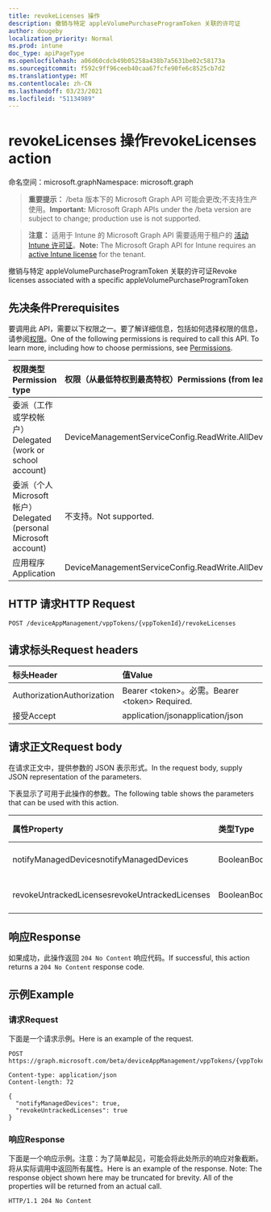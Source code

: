 ```yaml
---
title: revokeLicenses 操作
description: 撤销与特定 appleVolumePurchaseProgramToken 关联的许可证
author: dougeby
localization_priority: Normal
ms.prod: intune
doc_type: apiPageType
ms.openlocfilehash: a06d60cdcb49b05258a438b7a5631be02c58173a
ms.sourcegitcommit: f592c9ff96ceeb40caa67fcfe90fe6c8525cb7d2
ms.translationtype: MT
ms.contentlocale: zh-CN
ms.lasthandoff: 03/23/2021
ms.locfileid: "51134989"
---
```

# <a name="revokelicenses-action"></a><span data-ttu-id="6d2bc-103">revokeLicenses 操作</span><span class="sxs-lookup"><span data-stu-id="6d2bc-103">revokeLicenses action</span></span>

<span data-ttu-id="6d2bc-104">命名空间：microsoft.graph</span><span class="sxs-lookup"><span data-stu-id="6d2bc-104">Namespace: microsoft.graph</span></span>

> <span data-ttu-id="6d2bc-105">**重要提示：** /beta 版本下的 Microsoft Graph API 可能会更改;不支持生产使用。</span><span class="sxs-lookup"><span data-stu-id="6d2bc-105">**Important:** Microsoft Graph APIs under the /beta version are subject to change; production use is not supported.</span></span>

> <span data-ttu-id="6d2bc-106">**注意：** 适用于 Intune 的 Microsoft Graph API 需要适用于租户的 [活动 Intune 许可证](https://go.microsoft.com/fwlink/?linkid=839381)。</span><span class="sxs-lookup"><span data-stu-id="6d2bc-106">**Note:** The Microsoft Graph API for Intune requires an [active Intune license](https://go.microsoft.com/fwlink/?linkid=839381) for the tenant.</span></span>

<span data-ttu-id="6d2bc-107">撤销与特定 appleVolumePurchaseProgramToken 关联的许可证</span><span class="sxs-lookup"><span data-stu-id="6d2bc-107">Revoke licenses associated with a specific appleVolumePurchaseProgramToken</span></span>

## <a name="prerequisites"></a><span data-ttu-id="6d2bc-108">先决条件</span><span class="sxs-lookup"><span data-stu-id="6d2bc-108">Prerequisites</span></span>
<span data-ttu-id="6d2bc-p101">要调用此 API，需要以下权限之一。要了解详细信息，包括如何选择权限的信息，请参阅[权限](/graph/permissions-reference)。</span><span class="sxs-lookup"><span data-stu-id="6d2bc-p101">One of the following permissions is required to call this API. To learn more, including how to choose permissions, see [Permissions](/graph/permissions-reference).</span></span>

|<span data-ttu-id="6d2bc-111">权限类型</span><span class="sxs-lookup"><span data-stu-id="6d2bc-111">Permission type</span></span>|<span data-ttu-id="6d2bc-112">权限（从最低特权到最高特权）</span><span class="sxs-lookup"><span data-stu-id="6d2bc-112">Permissions (from least to most privileged)</span></span>|
|:---|:---|
|<span data-ttu-id="6d2bc-113">委派（工作或学校帐户）</span><span class="sxs-lookup"><span data-stu-id="6d2bc-113">Delegated (work or school account)</span></span>|<span data-ttu-id="6d2bc-114">DeviceManagementServiceConfig.ReadWrite.All</span><span class="sxs-lookup"><span data-stu-id="6d2bc-114">DeviceManagementServiceConfig.ReadWrite.All</span></span>|
|<span data-ttu-id="6d2bc-115">委派（个人 Microsoft 帐户）</span><span class="sxs-lookup"><span data-stu-id="6d2bc-115">Delegated (personal Microsoft account)</span></span>|<span data-ttu-id="6d2bc-116">不支持。</span><span class="sxs-lookup"><span data-stu-id="6d2bc-116">Not supported.</span></span>|
|<span data-ttu-id="6d2bc-117">应用程序</span><span class="sxs-lookup"><span data-stu-id="6d2bc-117">Application</span></span>|<span data-ttu-id="6d2bc-118">DeviceManagementServiceConfig.ReadWrite.All</span><span class="sxs-lookup"><span data-stu-id="6d2bc-118">DeviceManagementServiceConfig.ReadWrite.All</span></span>|

## <a name="http-request"></a><span data-ttu-id="6d2bc-119">HTTP 请求</span><span class="sxs-lookup"><span data-stu-id="6d2bc-119">HTTP Request</span></span>
<!-- {
  "blockType": "ignored"
}
-->
``` http
POST /deviceAppManagement/vppTokens/{vppTokenId}/revokeLicenses
```

## <a name="request-headers"></a><span data-ttu-id="6d2bc-120">请求标头</span><span class="sxs-lookup"><span data-stu-id="6d2bc-120">Request headers</span></span>
|<span data-ttu-id="6d2bc-121">标头</span><span class="sxs-lookup"><span data-stu-id="6d2bc-121">Header</span></span>|<span data-ttu-id="6d2bc-122">值</span><span class="sxs-lookup"><span data-stu-id="6d2bc-122">Value</span></span>|
|:---|:---|
|<span data-ttu-id="6d2bc-123">Authorization</span><span class="sxs-lookup"><span data-stu-id="6d2bc-123">Authorization</span></span>|<span data-ttu-id="6d2bc-124">Bearer &lt;token&gt;。必需。</span><span class="sxs-lookup"><span data-stu-id="6d2bc-124">Bearer &lt;token&gt; Required.</span></span>|
|<span data-ttu-id="6d2bc-125">接受</span><span class="sxs-lookup"><span data-stu-id="6d2bc-125">Accept</span></span>|<span data-ttu-id="6d2bc-126">application/json</span><span class="sxs-lookup"><span data-stu-id="6d2bc-126">application/json</span></span>|

## <a name="request-body"></a><span data-ttu-id="6d2bc-127">请求正文</span><span class="sxs-lookup"><span data-stu-id="6d2bc-127">Request body</span></span>
<span data-ttu-id="6d2bc-128">在请求正文中，提供参数的 JSON 表示形式。</span><span class="sxs-lookup"><span data-stu-id="6d2bc-128">In the request body, supply JSON representation of the parameters.</span></span>

<span data-ttu-id="6d2bc-129">下表显示了可用于此操作的参数。</span><span class="sxs-lookup"><span data-stu-id="6d2bc-129">The following table shows the parameters that can be used with this action.</span></span>

|<span data-ttu-id="6d2bc-130">属性</span><span class="sxs-lookup"><span data-stu-id="6d2bc-130">Property</span></span>|<span data-ttu-id="6d2bc-131">类型</span><span class="sxs-lookup"><span data-stu-id="6d2bc-131">Type</span></span>|<span data-ttu-id="6d2bc-132">说明</span><span class="sxs-lookup"><span data-stu-id="6d2bc-132">Description</span></span>|
|:---|:---|:---|
|<span data-ttu-id="6d2bc-133">notifyManagedDevices</span><span class="sxs-lookup"><span data-stu-id="6d2bc-133">notifyManagedDevices</span></span>|<span data-ttu-id="6d2bc-134">Boolean</span><span class="sxs-lookup"><span data-stu-id="6d2bc-134">Boolean</span></span>|<span data-ttu-id="6d2bc-135">尚未记录</span><span class="sxs-lookup"><span data-stu-id="6d2bc-135">Not yet documented</span></span>|
|<span data-ttu-id="6d2bc-136">revokeUntrackedLicenses</span><span class="sxs-lookup"><span data-stu-id="6d2bc-136">revokeUntrackedLicenses</span></span>|<span data-ttu-id="6d2bc-137">Boolean</span><span class="sxs-lookup"><span data-stu-id="6d2bc-137">Boolean</span></span>|<span data-ttu-id="6d2bc-138">尚未记录</span><span class="sxs-lookup"><span data-stu-id="6d2bc-138">Not yet documented</span></span>|



## <a name="response"></a><span data-ttu-id="6d2bc-139">响应</span><span class="sxs-lookup"><span data-stu-id="6d2bc-139">Response</span></span>
<span data-ttu-id="6d2bc-140">如果成功，此操作返回 `204 No Content` 响应代码。</span><span class="sxs-lookup"><span data-stu-id="6d2bc-140">If successful, this action returns a `204 No Content` response code.</span></span>

## <a name="example"></a><span data-ttu-id="6d2bc-141">示例</span><span class="sxs-lookup"><span data-stu-id="6d2bc-141">Example</span></span>

### <a name="request"></a><span data-ttu-id="6d2bc-142">请求</span><span class="sxs-lookup"><span data-stu-id="6d2bc-142">Request</span></span>
<span data-ttu-id="6d2bc-143">下面是一个请求示例。</span><span class="sxs-lookup"><span data-stu-id="6d2bc-143">Here is an example of the request.</span></span>
``` http
POST https://graph.microsoft.com/beta/deviceAppManagement/vppTokens/{vppTokenId}/revokeLicenses

Content-type: application/json
Content-length: 72

{
  "notifyManagedDevices": true,
  "revokeUntrackedLicenses": true
}
```

### <a name="response"></a><span data-ttu-id="6d2bc-144">响应</span><span class="sxs-lookup"><span data-stu-id="6d2bc-144">Response</span></span>
<span data-ttu-id="6d2bc-p102">下面是一个响应示例。注意：为了简单起见，可能会将此处所示的响应对象截断。将从实际调用中返回所有属性。</span><span class="sxs-lookup"><span data-stu-id="6d2bc-p102">Here is an example of the response. Note: The response object shown here may be truncated for brevity. All of the properties will be returned from an actual call.</span></span>
``` http
HTTP/1.1 204 No Content
```




